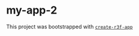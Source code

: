 # my-app-2

This project was bootstrapped with [`create-r3f-app`](https://github.com/utsuboco/create-r3f-app)